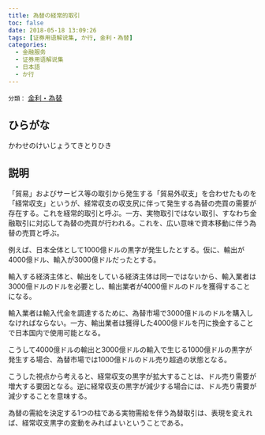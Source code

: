 ```yaml
---
title: 為替の経常的取引
toc: false
date: 2018-05-18 13:09:26
tags: [证券用语解说集, か行, 金利・為替]
categories:
  - 金融服务
  - 证券用语解说集
  - 日本語
  - か行
---
```


`分類：` [金利・為替](/tags/金利・為替/)

## ひらがな

かわせのけいじょうてきとりひき

## 説明

「貿易」およびサービス等の取引から発生する「貿易外収支」を合わせたものを「経常収支」というが、経常収支の収支尻に伴って発生する為替の売買の需要が存在する。これを経常的取引と呼ぶ。一方、実物取引ではない取引、すなわち金融取引に対応して為替の売買が行われる。これを、広い意味で資本移動に伴う為替の売買と呼ぶ。

例えば、日本全体として1000億ドルの黒字が発生したとする。仮に、輸出が4000億ドル、輸入が3000億ドルだったとする。

輸入する経済主体と、輸出をしている経済主体は同一ではないから、輸入業者は3000億ドルのドルを必要とし、輸出業者が4000億ドルのドルを獲得することになる。

輸入業者は輸入代金を調達するために、為替市場で3000億ドルのドルを購入しなければならない。一方、輸出業者は獲得した4000億ドルを円に換金することで日本国内で使用可能となる。

こうして4000億ドルの輸出と3000億ドルの輸入で生じる1000億ドルの黒字が発生する場合、為替市場では1000億ドルのドル売り超過の状態となる。

こうした視点から考えると、経常収支の黒字が拡大することは、ドル売り需要が増大する要因となる。逆に経常収支の黒字が減少する場合には、ドル売り需要が減少することを意味する。

為替の需給を決定する1つの柱である実物需給を伴う為替取引は、表現を変えれば、経常収支黒字の変動をみればよいということである。

